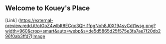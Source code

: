## **Welcome to Kouey's Place**


[Link] (https://external-preview.redd.it/otGoZ4wlbIt8ECqc3QHi1fpgNoh8J0X194svCdt1wsg.png?width=960&crop=smart&auto=webp&s=de5d5865d25f575e3fa7ae7f20db296f0ab3ffd7)[Image](https://external-preview.redd.it/otGoZ4wlbIt8ECqc3QHi1fpgNoh8J0X194svCdt1wsg.png?width=960&crop=smart&auto=webp&s=de5d5865d25f575e3fa7ae7f20db296f0ab3ffd7)
